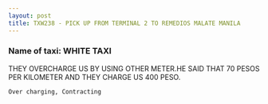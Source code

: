 ```yaml
---
layout: post
title: TXW238 - PICK UP FROM TERMINAL 2 TO REMEDIOS MALATE MANILA
---
```


### Name of taxi: WHITE TAXI

THEY OVERCHARGE US BY USING OTHER METER.HE SAID THAT 70 PESOS PER KILOMETER AND THEY CHARGE US 400 PESO.

```Over charging, Contracting```
